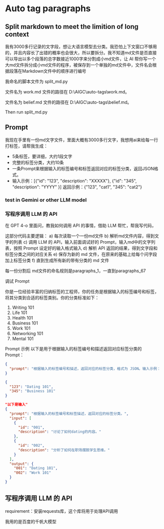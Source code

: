 # Auto tag paragraphs

## Split markdown to meet the limition of long context
我有3000多行记录的文字段，想让大语言模型去分类。我恐怕上下文窗口不够用的，并且内容长了出错的概率也会很大，所以要拆分。我不知道md文件是否直接可以导出以多个段落的总字数接近1000字来分割成小md文件，让 AI 帮你写一个大md文件拆分成小md文件的程序，被保存到一个单独的md文件中，文件名会根据段落在Markdown文件中的顺序进行编号

我命名的脚本文件为 split_md.py

文件名为 work.md 文件的路径在 D:\AIGC\auto-tags\work.md。

文件名为 belief.md 文件的路径在 D:\AIGC\auto-tags\belief.md。

Then run split_md.py

## Prompt

我现在手里有一份md文字文件，里面大概有3000多行文字，我想用ai来给每一行打标签，请帮我生成：
- 5条标签，要详细，大约1段文字
- 完整的标签分类，大约10条
- 一条Prompt来根据输入的标签编号和标签返回对应的标签分类，返回JSON格式。
- 输入示例：[{"id": "123", "description": "XXXXX"}, {"id": "345", "description": "YYYY" }]
  返回示例：{"123", "cat1", "345": "cat2"}

### test in Gemini or other LLM model

### 写程序调用 LLM 的 API 

在 GPT 4-o 里面问，教我如何调用 API 的事情，借助 LLM 帮忙，帮我写代码，

这部分代码主要逻辑：
a) 每次读取一个一份md文件
b) 解析md文件内容，得到文字的列表
c) 调用 LLM 的 API，输入前面调试好的 Prompt，输入md中的文字列表，按照 Prompt 设定好的输入格式输入
d) 解析 API 返回的结果，得到文字段和标签分类之间的对应关系
e) 保存为新的 md 文件，在原来的基础上给每个问字段加上标签分类
f) 直到生成所有新的带有分类的 md 文件

每一份分割后 md文件的命名规则是paragraphs_1，一直到paragraphs_67

调试 Prompt

你是一位经验丰富的归纳标签的工程师，你的任务是根据输入的标签编号和标签，将其分类到合适的标签类别。你的分类标准如下：
1. Writing 101
2. Life 101
3. Health 101
4. Business 101
5. Work 101
6. Networking 101
7. Mental 101

Prompt 示例
以下是用于根据输入的标签编号和描述返回对应标签分类的 Prompt：


```json
{
  "prompt": "根据输入的标签编号和描述，返回对应的标签分类，格式为 JSON。输入示例：[{'id': '123', 'description': 'Mental 101'}, {'id': '345', 'description': 'Business 101'}]，返回示例：{'123': 'Mental 101', '345': 'Business 101'}"
}

{
  "123": "Dating 101",
  "345": "Business 101"
}

"以下是输入"
{
  "prompt": "根据输入的标签编号和标签描述，返回对应的标签分类。",
  "input": [
    {
      "id": "001",
      "description": "讨论了如何dating的内容。"
    },
    {
      "id": "002",
      "description": "分析了如何在职场摆脱学生思维。"
    }
  ],
  "output": {
    "001": "Dating 101",
    "002": "Work 101"
  }
}
```

## 写程序调用 LLM 的 API 

requirement：安装requests库，这个库将用于处理API调用

我用的是百度的千帆大模型




